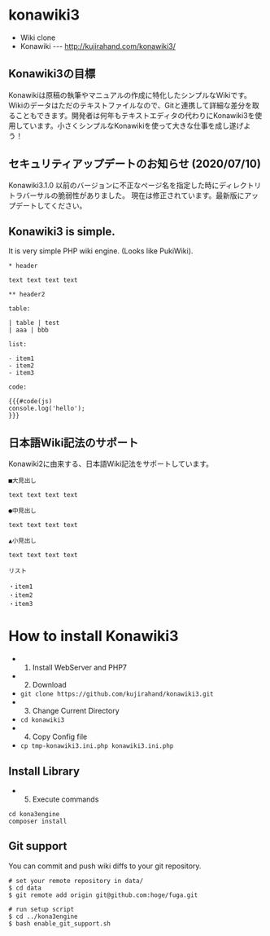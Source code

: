 # konawiki3

 - Wiki clone
 - Konawiki --- http://kujirahand.com/konawiki3/

## Konawiki3の目標

Konawikiは原稿の執筆やマニュアルの作成に特化したシンプルなWikiです。Wikiのデータはただのテキストファイルなので、Gitと連携して詳細な差分を取ることもできます。開発者は何年もテキストエディタの代わりにKonawiki3を使用しています。小さくシンプルなKonawikiを使って大きな仕事を成し遂げよう！

## セキュリティアップデートのお知らせ (2020/07/10)

Konawiki3.1.0 以前のバージョンに不正なページ名を指定した時にディレクトリトラバーサルの脆弱性がありました。
現在は修正されています。最新版にアップデートしてください。

## Konawiki3 is simple.

It is very simple PHP wiki engine. (Looks like PukiWiki).

```
* header

text text text text

** header2

table:

| table | test
| aaa | bbb

list:

- item1
- item2
- item3

code:

{{{#code(js)
console.log('hello');
}}}
```

## 日本語Wiki記法のサポート

Konawiki2に由来する、日本語Wiki記法をサポートしています。

```
■大見出し

text text text text

●中見出し

text text text text

▲小見出し

text text text text

リスト

・item1
・item2
・item3
```

# How to install Konawiki3

- 1. Install WebServer and PHP7
- 2. Download
 - ``git clone https://github.com/kujirahand/konawiki3.git``
- 3. Change Current Directory
 - ``cd konawiki3``
- 4. Copy Config file
 - ``cp tmp-konawiki3.ini.php konawiki3.ini.php``

## Install Library

- 5. Execute commands

```
cd kona3engine
composer install
```

## Git support

You can commit and push wiki diffs to your git repository.

```
# set your remote repository in data/
$ cd data
$ git remote add origin git@github.com:hoge/fuga.git

# run setup script
$ cd ../kona3engine
$ bash enable_git_support.sh
```
